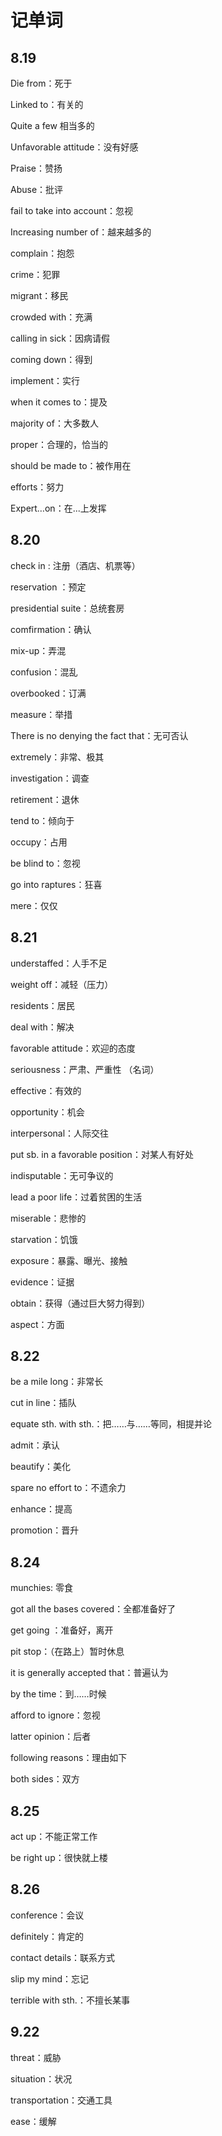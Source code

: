 # 记单词

## 8.19

Die from：死于

Linked to：有关的

Quite a few 相当多的

Unfavorable attitude：没有好感

Praise：赞扬 

Abuse：批评

fail to take into account：忽视

Increasing number of：越来越多的

complain：抱怨

crime：犯罪

migrant：移民

crowded with：充满

calling in sick：因病请假

coming down：得到

implement：实行

when it comes to：提及

majority of：大多数人

proper：合理的，恰当的

should be made to：被作用在

efforts：努力

Expert…on：在...上发挥

## 8.20

check in : 注册（酒店、机票等）

reservation ：预定

presidential suite：总统套房

comfirmation：确认

mix-up：弄混

confusion：混乱

overbooked：订满

measure：举措

There is no denying the fact that：无可否认

extremely：非常、极其

investigation：调查

retirement：退休

tend to：倾向于

occupy：占用

be blind to：忽视

go into raptures：狂喜

mere：仅仅

## 8.21

understaffed：人手不足

weight off：减轻（压力）

residents：居民

deal with：解决

favorable attitude：欢迎的态度

seriousness：严肃、严重性 （名词）

effective：有效的

opportunity：机会

interpersonal：人际交往

put sb. in a favorable position：对某人有好处

indisputable：无可争议的

lead a poor life：过着贫困的生活

miserable：悲惨的

starvation：饥饿

exposure：暴露、曝光、接触

evidence：证据

obtain：获得（通过巨大努力得到）

aspect：方面

## 8.22

be a mile long：非常长

cut in line：插队

equate sth. with sth.：把……与……等同，相提并论

admit：承认

beautify：美化

spare no effort to：不遗余力

enhance：提高

promotion：晋升

## 8.24

munchies: 零食

got all the bases covered：全都准备好了

get going ：准备好，离开

pit stop：（在路上）暂时休息

it is generally accepted that：普遍认为

by the time：到……时候

afford to ignore：忽视

latter opinion：后者

following reasons：理由如下

both sides：双方

## 8.25

act up：不能正常工作

be right up：很快就上楼

## 8.26

conference：会议

definitely：肯定的

contact details：联系方式

slip my mind：忘记

terrible with sth.：不擅长某事

## 9.22

threat：威胁

situation：状况

transportation：交通工具

ease：缓解

